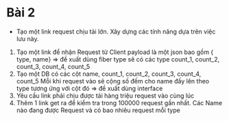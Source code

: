 # Bài 2
- Tạo một link request chịu tải lớn. Xây dựng các tính năng dựa trên việc lưu này.
1. Tạo một link để nhận Request từ Client payload là một json bao gồm { type, name} => đề xuất dùng fiber
type sẽ có các type count_1, count_2, count_3, count_4, count_5
2. Tạo một DB có các cột name, count_1, count_2, count_3, count_4, count_5
Mỗi khi request vào sẽ cộng số đếm cho name đấy lên theo type tương ứng với cột đó => đề xuất dùng interface
3. Yêu cầu link phải chịu được tải hàng triệu request vào cùng lúc 
4. Thêm 1 link get ra để kiểm tra trong 100000 request gần nhất. Các Name nào đang được Request và có bao nhiêu request mỗi type